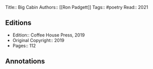 Title::  Big Cabin
Authors::  [[Ron Padgett]]
Tags::  #poetry 
Read::  2021

## Editions
- Edition::  Coffee House Press, 2019
- Original Copyright::  2019
- Pages::  112

## Annotations
